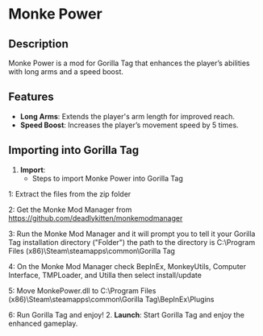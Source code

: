 # Monke Power

## Description

Monke Power is a mod for Gorilla Tag that enhances the player’s abilities with long arms and a speed boost.

## Features

- **Long Arms**: Extends the player's arm length for improved reach.
- **Speed Boost**: Increases the player’s movement speed by 5 times.

## Importing into Gorilla Tag

1. **Import**:
   - Steps to import Monke Power into Gorilla Tag

1: Extract the files from the zip folder

2: Get the Monke Mod Manager from https://github.com/deadlykitten/monkemodmanager

3: Run the Monke Mod Manager and it will prompt you to tell it your Gorilla Tag installation directory ("Folder") the path to the directory is C:\Program Files (x86)\Steam\steamapps\common\Gorilla Tag

4: On the Monke Mod Manager check BepInEx, MonkeyUtils, Computer Interface, TMPLoader, and Utilla then select install/update

5: Move MonkePower.dll to C:\Program Files (x86)\Steam\steamapps\common\Gorilla Tag\BepInEx\Plugins

6: Run Gorilla Tag and enjoy!
2. **Launch**: Start Gorilla Tag and enjoy the enhanced gameplay.

